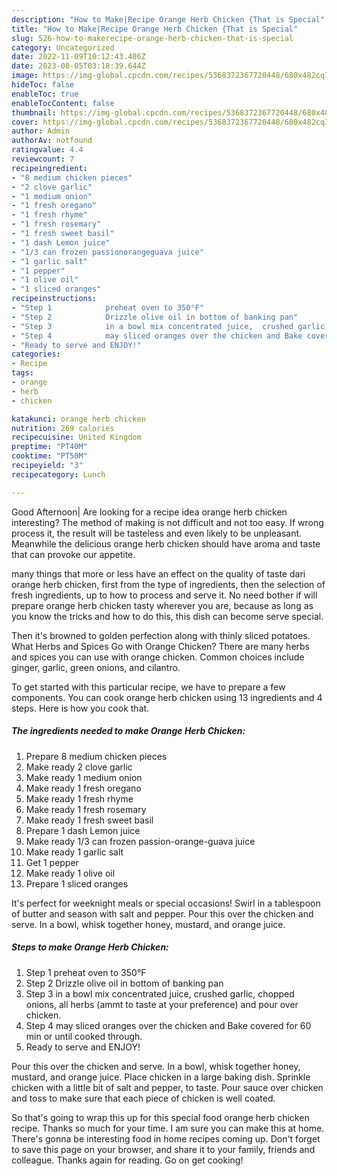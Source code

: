 ```yaml
---
description: "How to Make|Recipe Orange Herb Chicken {That is Special"
title: "How to Make|Recipe Orange Herb Chicken {That is Special"
slug: 526-how-to-makerecipe-orange-herb-chicken-that-is-special
category: Uncategorized
date: 2022-11-09T10:12:43.486Z
date: 2023-08-05T03:18:39.644Z
image: https://img-global.cpcdn.com/recipes/5368372367720448/680x482cq70/orange-herb-chicken-recipe-main-photo.jpg
hideToc: false
enableToc: true
enableTocContent: false
thumbnail: https://img-global.cpcdn.com/recipes/5368372367720448/680x482cq70/orange-herb-chicken-recipe-main-photo.jpg
cover: https://img-global.cpcdn.com/recipes/5368372367720448/680x482cq70/orange-herb-chicken-recipe-main-photo.jpg
author: Admin
authorAv: notfound
ratingvalue: 4.4
reviewcount: 7
recipeingredient:
- "8 medium chicken pieces"
- "2 clove garlic"
- "1 medium onion"
- "1 fresh oregano"
- "1 fresh rhyme"
- "1 fresh rosemary"
- "1 fresh sweet basil"
- "1 dash Lemon juice"
- "1/3 can frozen passionorangeguava juice"
- "1 garlic salt"
- "1 pepper"
- "1 olive oil"
- "1 sliced oranges"
recipeinstructions:
- "Step 1            preheat oven to 350°F"
- "Step 2            Drizzle olive oil in bottom of banking pan"
- "Step 3            in a bowl mix concentrated juice,  crushed garlic, chopped onions, all herbs (ammt to taste at your preference) and pour over chicken."
- "Step 4            may sliced oranges over the chicken and Bake covered for 60 min or until cooked through."
- "Ready to serve and ENJOY!"
categories:
- Recipe
tags:
- orange
- herb
- chicken

katakunci: orange herb chicken 
nutrition: 269 calories
recipecuisine: United Kingdom
preptime: "PT40M"
cooktime: "PT50M"
recipeyield: "3"
recipecategory: Lunch

---
```



Good Afternoon| Are looking for a recipe idea orange herb chicken interesting? The method of making is not difficult and not too easy. If wrong process it, the result will be tasteless and even likely to be unpleasant. Meanwhile the delicious orange herb chicken should have aroma and taste that can provoke our appetite.






many things that more or less have an effect on the quality of taste dari orange herb chicken, first from the type of ingredients, then the selection of fresh ingredients, up to how to process and serve it. No need bother if will prepare orange herb chicken tasty wherever you are, because as long as you know the tricks and how to do this, this dish can become serve  special.


Then it&#39;s browned to golden perfection along with thinly sliced potatoes. What Herbs and Spices Go with Orange Chicken? There are many herbs and spices you can use with orange chicken. Common choices include ginger, garlic, green onions, and cilantro.


To get started with this particular recipe, we have to prepare a few components. You can cook orange herb chicken using 13 ingredients and 4 steps. Here is how you cook that.

<!--inarticleads1-->

##### The ingredients needed to make Orange Herb Chicken:

1. Prepare 8 medium chicken pieces
1. Make ready 2 clove garlic
1. Make ready 1 medium onion
1. Make ready 1 fresh oregano
1. Make ready 1 fresh rhyme
1. Make ready 1 fresh rosemary
1. Make ready 1 fresh sweet basil
1. Prepare 1 dash Lemon juice
1. Make ready 1/3 can frozen passion-orange-guava juice
1. Make ready 1 garlic salt
1. Get 1 pepper
1. Make ready 1 olive oil
1. Prepare 1 sliced oranges


It&#39;s perfect for weeknight meals or special occasions! Swirl in a tablespoon of butter and season with salt and pepper. Pour this over the chicken and serve. In a bowl, whisk together honey, mustard, and orange juice. 

<!--inarticleads2-->

##### Steps to make Orange Herb Chicken:

1. Step 1            preheat oven to 350°F
1. Step 2            Drizzle olive oil in bottom of banking pan
1. Step 3            in a bowl mix concentrated juice,  crushed garlic, chopped onions, all herbs (ammt to taste at your preference) and pour over chicken.
1. Step 4            may sliced oranges over the chicken and Bake covered for 60 min or until cooked through.
1. Ready to serve and ENJOY!

Pour this over the chicken and serve. In a bowl, whisk together honey, mustard, and orange juice. Place chicken in a large baking dish. Sprinkle chicken with a little bit of salt and pepper, to taste. Pour sauce over chicken and toss to make sure that each piece of chicken is well coated. 

So that's going to wrap this up for this special food orange herb chicken recipe. Thanks so much for your time. I am sure you can make this at home. There's gonna be interesting food in home recipes coming up. Don't forget to save this page on your browser, and share it to your family, friends and colleague. Thanks again for reading. Go on get cooking!
